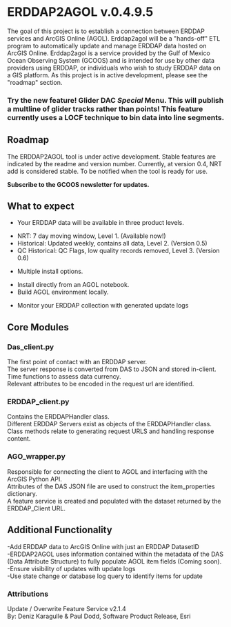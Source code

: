 # ERDDAP2AGOL v.0.4.9.5 

The goal of this project is to establish a connection between ERDDAP services and ArcGIS Online (AGOL). Erddap2agol will be a "hands-off" ETL program to automatically update and manage ERDDAP data hosted on ArcGIS Online. 
Erddap2agol is a service provided by the Gulf of Mexico Ocean Observing System (GCOOS) and is intended for use by other data providers using ERDDAP, or individuals who wish to study ERDDAP data on a GIS platform. As this project is in active development, please
see the "roadmap" section.

### Try the new feature! Glider DAC *Special* Menu. This will publish a multline of glider tracks rather than points! This feature currently uses a LOCF technique to bin data into line segments.   

## Roadmap
The ERDDAP2AGOL tool is under active development. Stable features are indicated by the readme and version number. Currently, at version 0.4, NRT add is considered stable. To be notified when the tool is ready for use. <br />

**Subscribe to the GCOOS newsletter for updates.** <br />


## What to expect
* Your ERDDAP data will be available in three product levels.         
- NRT: 7 day moving window, Level 1. (Available now!)
- Historical: Updated weekly, contains all data, Level 2. (Version 0.5) 
- QC Historical: QC Flags, low quality records removed, Level 3. (Version 0.6) <br />

* Multiple install options.
- Install directly from an AGOL notebook.
- Build AGOL environment locally. <br /> 

* Monitor your ERDDAP collection with generated update logs

## Core Modules
### Das_client.py
The first point of contact with an ERDDAP server. <br />
The server response is converted from DAS to JSON and stored in-client. <br />
Time functions to assess data currency.  <br />
Relevant attributes to be encoded in the request url are identified. <br />

### ERDDAP_client.py
Contains the ERDDAPHandler class.<br />
Different ERDDAP Servers exist as objects of the ERDDAPHandler class. <br />
Class methods relate to generating request URLS and handling response content.<br />

### AGO_wrapper.py
Responsible for connecting the client to AGOL and interfacing with the ArcGIS Python API. <br />
Attributes of the DAS JSON file are used to construct the item_properties dictionary. <br />
A feature service is created and populated with the dataset returned by the ERDDAP_Client URL. <br />

## Additional Functionality

-Add ERDDAP data to ArcGIS Online with just an ERDDAP DatasetID  <br />
-ERDDAP2AGOL uses information contained within the metadata of the DAS (Data Attribute Structure) to fully populate AGOL item fields (Coming soon). <br />
-Ensure visibility of updates with update logs <br />
-Use state change or database log query to identify items for update<br />  

### Attributions
Update / Overwrite Feature Service v2.1.4 <br />
By: Deniz Karagulle & Paul Dodd, Software Product Release, Esri 


